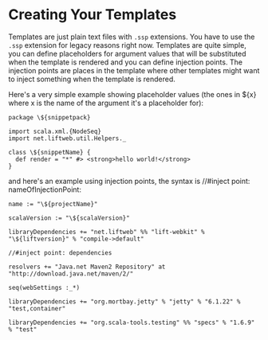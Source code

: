 # Creating Your Templates

Templates are just plain text files with `.ssp` extensions. You have to use the `.ssp` extension for legacy reasons right now. Templates are quite simple, you can define 
placeholders for argument values that will be substituted when the template is rendered and you can define injection points. The injection points are places in the template
where other templates might want to inject something when the template is rendered.

Here's a very simple example showing placeholder values (the ones in \${x} where x is the name of the argument it's a placeholder for): 

	package \${snippetpack}

	import scala.xml.{NodeSeq}
	import net.liftweb.util.Helpers._

	class \${snippetName} {
	  def render = "*" #> <strong>hello world!</strong>
	}

and here's an example using injection points, the syntax is //#inject point: nameOfInjectionPoint: 

	name := "\${projectName}"

	scalaVersion := "\${scalaVersion}"

	libraryDependencies += "net.liftweb" %% "lift-webkit" % "\${liftversion}" % "compile->default"

	//#inject point: dependencies

	resolvers += "Java.net Maven2 Repository" at "http://download.java.net/maven/2/"

	seq(webSettings :_*)

	libraryDependencies += "org.mortbay.jetty" % "jetty" % "6.1.22" % "test,container"

	libraryDependencies += "org.scala-tools.testing" %% "specs" % "1.6.9" % "test"
